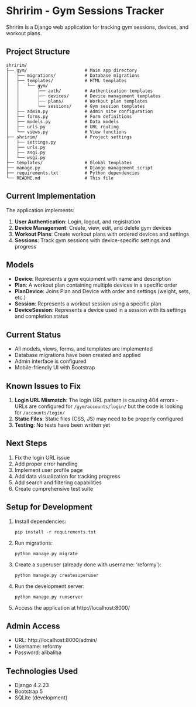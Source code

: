 # Shririm - Gym Sessions Tracker

Shririm is a Django web application for tracking gym sessions, devices, and workout plans.

## Project Structure

```
shririm/
├── gym/                      # Main app directory
│   ├── migrations/           # Database migrations
│   ├── templates/            # HTML templates
│   │   └── gym/
│   │       ├── auth/         # Authentication templates
│   │       ├── devices/      # Device management templates
│   │       ├── plans/        # Workout plan templates
│   │       └── sessions/     # Gym session templates
│   ├── admin.py              # Admin site configuration
│   ├── forms.py              # Form definitions
│   ├── models.py             # Data models
│   ├── urls.py               # URL routing
│   └── views.py              # View functions
├── shririm/                  # Project settings
│   ├── settings.py
│   ├── urls.py
│   ├── asgi.py
│   └── wsgi.py
├── templates/                # Global templates
├── manage.py                 # Django management script
├── requirements.txt          # Python dependencies
└── README.md                 # This file
```

## Current Implementation

The application implements:

1. **User Authentication**: Login, logout, and registration
2. **Device Management**: Create, view, edit, and delete gym devices
3. **Workout Plans**: Create workout plans with ordered devices and settings
4. **Sessions**: Track gym sessions with device-specific settings and progress

## Models

- **Device**: Represents a gym equipment with name and description
- **Plan**: A workout plan containing multiple devices in a specific order
- **PlanDevice**: Joins Plan and Device with order and settings (weight, sets, etc.)
- **Session**: Represents a workout session using a specific plan
- **DeviceSession**: Represents a device used in a session with its settings and completion status

## Current Status

- All models, views, forms, and templates are implemented
- Database migrations have been created and applied
- Admin interface is configured
- Mobile-friendly UI with Bootstrap

## Known Issues to Fix

1. **Login URL Mismatch**: The login URL pattern is causing 404 errors - URLs are configured for `/gym/accounts/login/` but the code is looking for `/accounts/login/`
2. **Static Files**: Static files (CSS, JS) may need to be properly configured
3. **Testing**: No tests have been written yet

## Next Steps

1. Fix the login URL issue
2. Add proper error handling
3. Implement user profile page
4. Add data visualization for tracking progress
5. Add search and filtering capabilities
6. Create comprehensive test suite

## Setup for Development

1. Install dependencies:
   ```
   pip install -r requirements.txt
   ```

2. Run migrations:
   ```
   python manage.py migrate
   ```

3. Create a superuser (already done with username: 'reformy'):
   ```
   python manage.py createsuperuser
   ```

4. Run the development server:
   ```
   python manage.py runserver
   ```

5. Access the application at http://localhost:8000/

## Admin Access

- URL: http://localhost:8000/admin/
- Username: reformy
- Password: alibaliba

## Technologies Used

- Django 4.2.23
- Bootstrap 5
- SQLite (development)